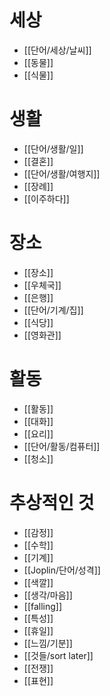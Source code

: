 # 세상
- [[단어/세상/날씨]]
- [[동물]]
- [[식물]]
# 생활
- [[단어/생활/일]]
- [[결혼]]
- [[단어/생활/여행지]]
- [[장례]]
- [[이주하다]]
# 장소
- [[장소]]
- [[우체국]]
- [[은행]]
- [[단어/기계/집]]
- [[식당]]
- [[영화관]]
# 활동
- [[활동]]
- [[대화]]
- [[요리]]
- [[단어/활동/컴퓨터]]
- [[청소]]
# 추상적인 것
- [[감정]]
- [[수학]]
- [[기계]]
- [[Joplin/단어/성격]]
- [[색깔]]
- [[생각/마음]]
- [[falling]]
- [[특성]]
- [[휴일]]
- [[느낌/기분]]
- [[것들/sort later]]
- [[전쟁]]
- [[표현]]